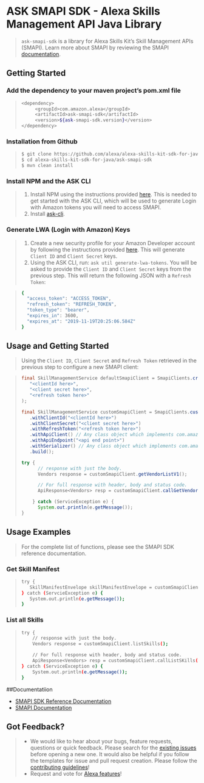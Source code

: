 # ASK SMAPI SDK - Alexa Skills Management API Java Library

> `ask-smapi-sdk` is a library for Alexa Skills Kit’s Skill Management APIs (SMAPI).
> Learn more about SMAPI by reviewing the SMAPI [documentation](https://developer.amazon.com/docs/smapi/smapi-overview.html).

## Getting Started

### Add the dependency to your maven project’s pom.xml file

> 
> 
> ``` sh
> <dependency>
>      <groupId>com.amazon.alexa</groupId>
>      <artifactId>ask-smapi-sdk</artifactId>
>      <version>${ask-smapi-sdk.version}</version>
> </dependency>
> ```

### Installation from Github

> 
> 
> ``` sh
> $ git clone https://github.com/alexa/alexa-skills-kit-sdk-for-java.git
> $ cd alexa-skills-kit-sdk-for-java/ask-smapi-sdk
> $ mvn clean install
> ```

### Install NPM and the ASK CLI

> 1. Install NPM using the instructions provided [here](https://www.npmjs.com/get-npm). This is needed to get started with the ASK CLI, which will be used to generate Login with Amazon tokens you will need to access SMAPI.
> 2. Install [ask-cli](https://www.npmjs.com/package/ask-cli).

### Generate LWA (Login with Amazon) Keys

> 1. Create a new security profile for your Amazon Developer account by following the instructions provided [here](https://developer.amazon.com/docs/smapi/ask-cli-command-reference.html#generate-lwa-tokens).
>  This will generate `Client ID` and `Client Secret` keys.
> 2. Using the ASK CLI, run: `ask util generate-lwa-tokens`. You will be asked to provide the `Client ID` and `Client Secret` keys from the previous step. 
>  This will return the following JSON with a `Refresh Token`:

> 
> 
> ``` sh
> {
>   "access_token": "ACCESS_TOKEN",
>   "refresh_token": "REFRESH_TOKEN",
>   "token_type": "bearer",
>   "expires_in": 3600,
>   "expires_at": "2019-11-19T20:25:06.584Z"
> }
> ```


## Usage and Getting Started

> Using the `Client ID`, `Client Secret` and `Refresh Token` retrieved in the previous step to configure a new SMAPI client:

> 
> 
> ``` java
> final SkillManagementService defaultSmapiClient = SmapiClients.createDefault(
>    "<clientId here>",
>    "<client secret here>",
>    "<refresh token here>"
> );
> 
> final SkillManagementService customSmapiClient = SmapiClients.custom()
>    .withClientId("<clientId here>")
>    .withClientSecret("<client secret here>")
>    .withRefreshToken("<refresh token here>")
>    .withApiClient() // Any class object which implements com.amazon.ask.model.services.ApiClient
>    .withApiEndpoint("<api end point>")
>    .withSerializer() // Any class object which implements com.amazon.ask.model.services.Serializer
>    .build();
> 
> try {
>       // response with just the body.
>       Vendors response = customSmapiClient.getVendorListV1();
> 
>       // For full response with header, body and status code.
>       ApiResponse<Vendors> resp = customSmapiClient.callGetVendorListV1();
> 
>     } catch (ServiceException e) {
>       System.out.println(e.getMessage());
> }
> ```

## Usage Examples

> For the complete list of functions, please see the SMAPI SDK reference documentation.

### Get Skill Manifest

> 
> 
> ``` sh
> try {
>    SkillManifestEnvelope skillManifestEnvelope = customSmapiClient.getSkillManifestV1(skillId, "developement");
> } catch (ServcieException e) {
>    System.out.println(e.getMessage());
> }
> ```

### List all Skills

> 
> 
> ``` sh
> try {
>     // response with just the body.
>     Vendors response = customSmapiClient.listSkills();
> 
>     // For full response with header, body and status code.
>     ApiResponse<Vendors> resp = customSmapiClient.callListSKills();
> } catch (ServiceException e) {
>     System.out.println(e.getMessage());
> }
> ```

##Documentatiion

* [SMAPI SDK Reference Documentation]()
* [SMAPI Documentation](https://developer.amazon.com/docs/smapi/smapi-overview.html)

## Got Feedback?

>   - We would like to hear about your bugs, feature requests, questions
>     or quick feedback. Please search for the [existing
>     issues](https://github.com/alexa/alexa-skills-kit-sdk-for-java/issues)
>     before opening a new one. It would also be helpful if you follow
>     the templates for issue and pull request creation. Please follow
>     the [contributing
>     guidelines](https://github.com/alexa/alexa-skills-kit-sdk-for-java/blob/master/CONTRIBUTING.md)\!
>   - Request and vote for [Alexa
>     features](https://alexa.uservoice.com/forums/906892-alexa-skills-developer-voice-and-vote)\!